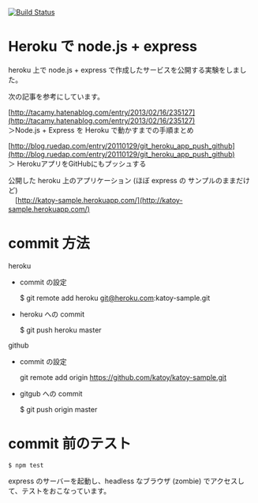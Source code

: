 
[![Build Status](https://travis-ci.org/katoy/katoy-sample.png?branch=master)](https://travis-ci.org/katoy/katoy-sample)  


Heroku で node.js + express
============================

heroku 上で node.js + express で作成したサービスを公開する実験をしました。  

次の記事を参考にしています。  
 
 [http://tacamy.hatenablog.com/entry/2013/02/16/235127](http://tacamy.hatenablog.com/entry/2013/02/16/235127)  
 ＞Node.js + Express を Heroku で動かすまでの手順まとめ  
 
 [http://blog.ruedap.com/entry/20110129/git_heroku_app_push_github](http://blog.ruedap.com/entry/20110129/git_heroku_app_push_github)  
 ＞ HerokuアプリをGitHubにもプッシュする  
 
公開した heroku 上のアプリケーション  (ほぼ express の サンプルのままだけど)  
　[http://katoy-sample.herokuapp.com/](http://katoy-sample.herokuapp.com/)  


commit 方法
============

heroku 

- commit の設定


    $ git remote add heroku git@heroku.com:katoy-sample.git

- heroku への commit 


    $ git push heroku master 

github

- commit の設定  


    git remote add origin https://github.com/katoy/katoy-sample.git

- gitgub への commit


    $ git push origin master
	
commit 前のテスト
==================

    $ npm test

express のサーバーを起動し、headless なブラウザ (zombie) でアクセスして、テストをおこなっています。  
 


